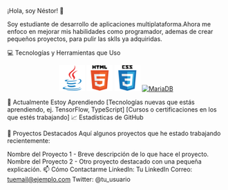 ¡Hola, soy Néstor! 👋
<!-- Una breve introducción sobre ti -->
Soy estudiante de desarrollo de aplicaciones multiplataforma.Ahora me enfoco en mejorar mis habilidades como programador, ademas de crear pequeños proyectos, para pulir las sklls ya adquiridas.

💻 Tecnologías y Herramientas que Uso
<div align="center">
  <a href="https://www.java.com" target="_blank"><img src="https://raw.githubusercontent.com/devicons/devicon/master/icons/java/java-original.svg" alt="Java" width="60" height="60"/></a>
  <a href="https://www.w3.org/html/" target="_blank"><img src="https://raw.githubusercontent.com/devicons/devicon/master/icons/html5/html5-original-wordmark.svg" alt="HTML" width="60" height="60"/></a>
  <a href="https://www.w3schools.com/css/" target="_blank"><img src="https://raw.githubusercontent.com/devicons/devicon/master/icons/css3/css3-original-wordmark.svg" alt="CSS" width="60" height="60"/></a>
  <a href="https://mariadb.org/" target="_blank"><img src="https://www.vectorlogo.zone/logos/mariadb/mariadb-icon.svg" alt="MariaDB" width="60" height="60"/></a>
</div>

🌱 Actualmente Estoy Aprendiendo
[Tecnologías nuevas que estás aprendiendo, ej. TensorFlow, TypeScript]
[Cursos o certificaciones en los que estés trabajando]
📈 Estadísticas de GitHub

🌟 Proyectos Destacados
Aquí algunos proyectos que he estado trabajando recientemente:

Nombre del Proyecto 1 - Breve descripción de lo que hace el proyecto.
Nombre del Proyecto 2 - Otro proyecto destacado con una pequeña explicación.
📫 Cómo Contactarme
LinkedIn: Tu LinkedIn
Correo: tuemail@ejemplo.com
Twitter: @tu_usuario
